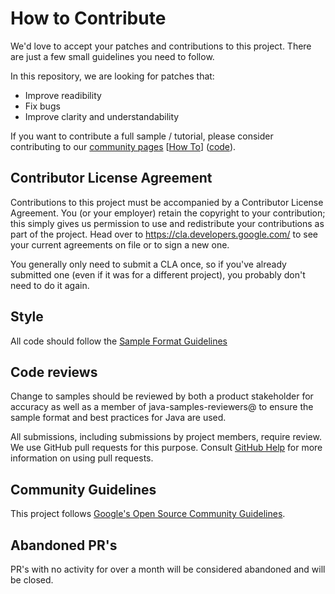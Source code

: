 # How to Contribute

We'd love to accept your patches and contributions to this project. There are
just a few small guidelines you need to follow.

In this repository, we are looking for patches that:
* Improve readibility
* Fix bugs
* Improve clarity and understandability

If you want to contribute a full sample / tutorial, please consider contributing to our [community pages](https://cloud.google.com/community) [[How To](https://cloud.google.com/community/tutorials/write)] ([code](https://github.com/GoogleCloudPlatform/community)).

## Contributor License Agreement

Contributions to this project must be accompanied by a Contributor License
Agreement. You (or your employer) retain the copyright to your contribution;
this simply gives us permission to use and redistribute your contributions as
part of the project. Head over to <https://cla.developers.google.com/> to see
your current agreements on file or to sign a new one.

You generally only need to submit a CLA once, so if you've already submitted one
(even if it was for a different project), you probably don't need to do it
again.

## Style

All code should follow the [Sample Format Guidelines](SAMPLE_FORMAT.md)

## Code reviews

Change to samples should be reviewed by both a product stakeholder for accuracy as well as a member
of java-samples-reviewers@ to ensure the sample format and best practices for Java are used.

All submissions, including submissions by project members, require review. We
use GitHub pull requests for this purpose. Consult
[GitHub Help](https://help.github.com/articles/about-pull-requests/) for more
information on using pull requests.

## Community Guidelines

This project follows 
[Google's Open Source Community Guidelines](https://opensource.google/conduct/).

## Abandoned PR's

PR's with no activity for over a month will be considered abandoned and will be closed.
